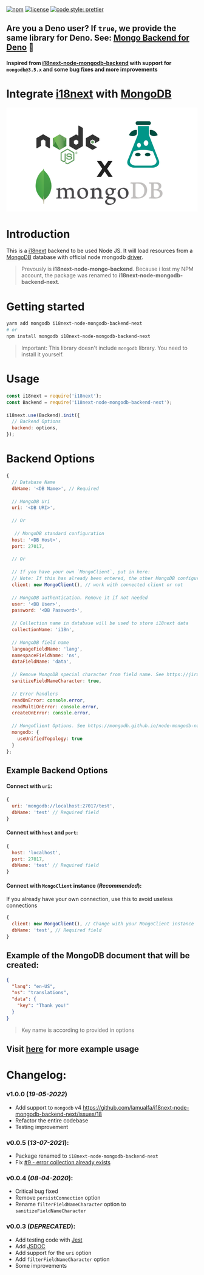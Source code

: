 [![npm](https://badgen.net/npm/v/i18next-node-mongodb-backend-next?color=red)](https://www.npmjs.com/package/i18next-node-mongodb-backend-next)
[![license](https://badgen.net/github/license/lamualfa/i18next-node-mongodb-backend-next?color=purple)](https://github.com/lamualfa/i18next-node-mongodb-backend-next/blob/master/LICENSE)
[![code style: prettier](https://img.shields.io/badge/code_style-prettier-ff69b4.svg)](https://github.com/prettier/prettier)

## Are you a Deno user? If `true`, we provide the same library for Deno. See: [Mongo Backend for Deno](https://github.com/lamualfa/dn-i18next-mongo-backend) 🦖

#### Inspired from [i18next-node-mongodb-backend](https://github.com/gian788/i18next-node-mongodb-backend) with support for `mongodb@3.5.x` and some bug fixes and more improvements

# Integrate [i18next](https://github.com/i18next/i18next) with [MongoDB](https://www.mongodb.com/)

<div align="center">
<img src="assets/banner.png" alt="Banner"/>
</div>

# Introduction

This is a [i18next](https://github.com/i18next/i18next) backend to be used Node JS. It will load resources from a [MongoDB](https://www.mongodb.org) database with official node mongodb [driver](https://mongodb.github.io/node-mongodb-native/3.5/).

> Prevously is **i18next-node-mongo-backend**. Because i lost my NPM account, the package was renamed to **i18next-node-mongodb-backend-next**.

# Getting started

```bash
yarn add mongodb i18next-node-mongodb-backend-next
# or
npm install mongodb i18next-node-mongodb-backend-next
```

> Important: This library doesn't include `mongodb` library. You need to install it yourself.

# Usage

```js
const i18next = require('i18next');
const Backend = require('i18next-node-mongodb-backend-next');

i18next.use(Backend).init({
  // Backend Options
  backend: options,
});
```

# Backend Options

```js
{
  // Database Name
  dbName: '<DB Name>', // Required

  // MongoDB Uri
  uri: '<DB URI>',

  // Or

   // MongoDB standard configuration
  host: '<DB Host>',
  port: 27017,

  // Or

  // If you have your own `MongoClient`, put in here:
  // Note: If this has already been entered, the other MongoDB configurations will be ignored
  client: new MongoClient(), // work with connected client or not

  // MongoDB authentication. Remove it if not needed
  user: '<DB User>',
  password: '<DB Password>',

  // Collection name in database will be used to store i18next data
  collectionName: 'i18n',

  // MongoDB field name
  languageFieldName: 'lang',
  namespaceFieldName: 'ns',
  dataFieldName: 'data',

  // Remove MongoDB special character from field name. See https://jira.mongodb.org/browse/SERVER-3229
  sanitizeFieldNameCharacter: true,

  // Error handlers
  readOnError: console.error,
  readMultiOnError: console.error,
  createOnError: console.error,

  // MongoClient Options. See https://mongodb.github.io/node-mongodb-native/3.5/api/MongoClient.html
  mongodb: {
    useUnifiedTopology: true
  }
};
```

## Example Backend Options

#### Connect with `uri`:

```js
{
  uri: 'mongodb://localhost:27017/test',
  dbName: 'test' // Required field
}
```

#### Connect with `host` and `port`:

```js
{
  host: 'localhost',
  port: 27017,
  dbName: 'test' // Required field
}
```

#### Connect with `MongoClient` instance (_Recommended_):

If you already have your own connection, use this to avoid useless connections

```js
{
  client: new MongoClient(), // Change with your MongoClient instance
  dbName: 'test', // Required field
}
```

## Example of the MongoDB document that will be created:

```json
{
  "lang": "en-US",
  "ns": "translations",
  "data": {
    "key": "Thank you!"
  }
}
```

> Key name is according to provided in options

## Visit [here](https://github.com/lamualfa/i18next-node-mongodb-backend-next/tree/v0.x-examples) for more example usage

# Changelog:

### v1.0.0 (_19-05-2022_)

- Add support to `mongodb` v4 https://github.com/lamualfa/i18next-node-mongodb-backend-next/issues/18
- Refactor the entire codebase
- Testing improvement

### v0.0.5 (_13-07-2021_):

- Package renamed to `i18next-node-mongodb-backend-next`
- Fix [#9 - error collection already exists](https://github.com/lamualfa/i18next-node-mongodb-backend-next/pull/9)

### v0.0.4 (_08-04-2020_):

- Critical bug fixed
- Remove `persistConnection` option
- Rename `filterFieldNameCharacter` option to `sanitizeFieldNameCharacter`

### v0.0.3 (_DEPRECATED_):

- Add testing code with [Jest](https://jestjs.io/)
- Add [JSDOC](https://jsdoc.app/)
- Add support for the `uri` option
- Add `filterFieldNameCharacter` option
- Some improvements
